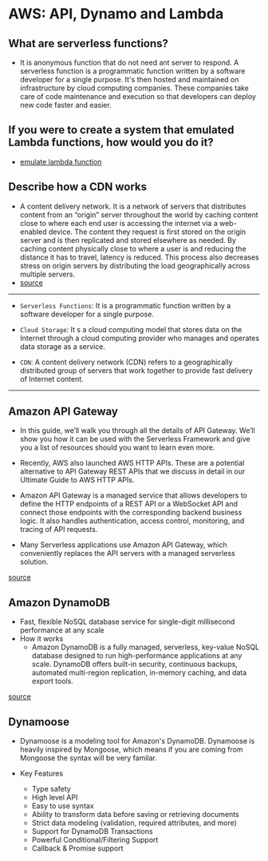 # AWS: API, Dynamo and Lambda

## What are serverless functions?

- It is anonymous function that do not need ant server to respond. A serverless function is a programmatic function written by a software developer for a single purpose. It's then hosted and maintained on infrastructure by cloud computing companies. These companies take care of code maintenance and execution so that developers can deploy new code faster and easier.

## If you were to create a system that emulated Lambda functions, how would you do it?

- [emulate lambda function](https://www.fugue.co/blog/2015-10-29-aws-lambda-emulator.html)

## Describe how a CDN works

- A content delivery network. It is a network of servers that distributes content from an “origin” server throughout the world by caching content close to where each end user is accessing the internet via a web-enabled device. The content they request is first stored on the origin server and is then replicated and stored elsewhere as needed. By caching content physically close to where a user is and reducing the distance it has to travel, latency is reduced. This process also decreases stress on origin servers by distributing the load geographically across multiple servers.
- [source](https://www.akamai.com/our-thinking/cdn/what-is-a-cdn)

---

- `Serverless Functions`: It is a programmatic function written by a software developer for a single purpose.

- `Cloud Storage`: It s a cloud computing model that stores data on the Internet through a cloud computing provider who manages and operates data storage as a service.

- `CDN`: A content delivery network (CDN) refers to a geographically distributed group of servers that work together to provide fast delivery of Internet content.

---

## Amazon API Gateway

- In this guide, we’ll walk you through all the details of API Gateway. We’ll show you how it can be used with the Serverless Framework and give you a list of resources should you want to learn even more.

- Recently, AWS also launched AWS HTTP APIs. These are a potential alternative to API Gateway REST APIs that we discuss in detail in our Ultimate Guide to AWS HTTP APIs.

- Amazon API Gateway is a managed service that allows developers to define the HTTP endpoints of a REST API or a WebSocket API and connect those endpoints with the corresponding backend business logic. It also handles authentication, access control, monitoring, and tracing of API requests.

- Many Serverless applications use Amazon API Gateway, which conveniently replaces the API servers with a managed serverless solution.

[source](https://www.serverless.com/guides/amazon-api-gateway)

## Amazon DynamoDB
- Fast, flexible NoSQL database service for single-digit millisecond performance at any scale 
- How it works
    - Amazon DynamoDB is a fully managed, serverless, key-value NoSQL database designed to run high-performance applications at any scale. DynamoDB offers built-in security, continuous backups, automated multi-region replication, in-memory caching, and data export tools.

[source](https://aws.amazon.com/dynamodb/)

## Dynamoose

- Dynamoose is a modeling tool for Amazon's DynamoDB. Dynamoose is heavily inspired by Mongoose, which means if you are coming from Mongoose the syntax will be very familar.

- Key Features
    - Type safety
    - High level API
    - Easy to use syntax
    - Ability to transform data before saving or retrieving documents
    - Strict data modeling (validation, required attributes, and more)
    - Support for DynamoDB Transactions
    - Powerful Conditional/Filtering Support
    - Callback & Promise support